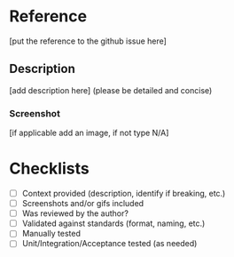 # Reference
[put the reference to the github issue here]

## Description
[add description here] (please be detailed and concise) 

### Screenshot
[if applicable add an image, if not type N/A]

# Checklists

- [ ] Context provided (description, identify if breaking, etc.)
- [ ] Screenshots and/or gifs included
- [ ] Was reviewed by the author?
- [ ] Validated against standards (format, naming, etc.)
- [ ] Manually tested
- [ ] Unit/Integration/Acceptance tested (as needed)